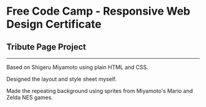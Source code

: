 # Free Code Camp - Responsive Web Design Certificate

## Tribute Page Project

---

Based on Shigeru Miyamoto using plain HTML and CSS.

Designed the layout and style sheet myself. 

Made the repeating background using sprites from Miyamoto's Mario and Zelda NES games.